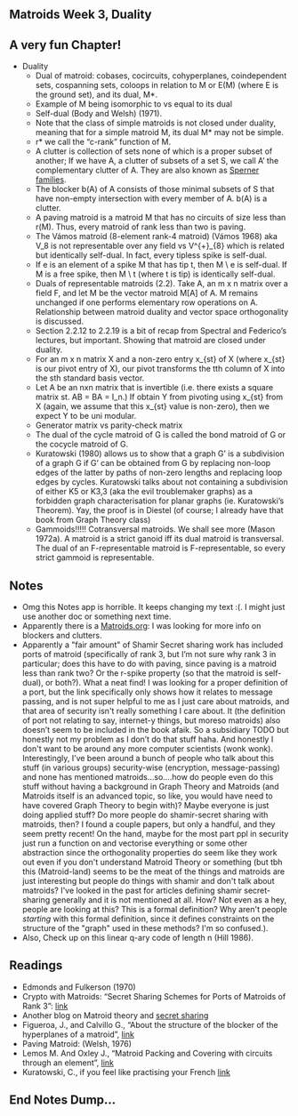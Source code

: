## Matroids Week 3, Duality

## A very fun Chapter!
- Duality
  - Dual of matroid: cobases, cocircuits, cohyperplanes, coindependent sets, cospanning sets, coloops in relation to M or E(M) (where E is the ground set), and its dual, M*.
  - Example of M being isomorphic to vs equal to its dual
  - Self-dual (Body and Welsh) (1971). 
  - Note that the class of simple matroids is not closed under duality, meaning that for a simple matroid M, its dual M* may not be simple. 
  - r* we call the “c-rank” function of M. 
  - A clutter is collection of sets none of which is a proper subset of another; If we have A, a clutter of subsets of a set S, we call A’ the complementary clutter of A. They are also known as [Sperner families](http://matroidunion.org/?p=1445).
  - The blocker b(A) of A consists of those minimal subsets of S that have non-empty intersection with every member of A. b(A) is a clutter.
  - A paving matroid is a matroid M that has no circuits of size less than r(M). Thus, every matroid of rank less than two is paving.
  - The Vámos matroid (8-element rank-4 matroid) (Vámos 1968) aka V_8 is not representable over any field vs V^{+}_{8} which is related but identically self-dual. In fact, every tipless spike is self-dual.
  - If e is an element of a spike M that has tip t, then M \ e is self-dual. If M is a free spike, then M \ t (where t is tip) is identically self-dual.
  - Duals of representable matroids (2.2). Take A, an m x n matrix over a field F, and let M be the vector matroid M[A] of A. M remains unchanged if one performs elementary row operations on A. Relationship between matroid duality and vector space orthogonality is discussed.
  - Section 2.2.12 to 2.2.19 is a bit of recap from Spectral and Federico’s lectures, but important. Showing that matroid are closed under duality.
  - For an m x n matrix X and a non-zero entry x_{st} of X (where x_{st} is our pivot entry of X), our pivot transforms the tth column of X into the sth standard basis vector. 
  - Let A be an nxn matrix that is invertible (i.e. there exists a square matrix st. AB = BA = I_n.) If obtain Y from pivoting using x_{st} from X (again, we assume that this x_{st} value is non-zero), then we expect Y to be uni modular.
  - Generator matrix vs parity-check matrix
  - The dual of the cycle matroid of G is called the bond matroid of G or the cocycle matroid of G.
  - Kuratowski (1980) allows us to show that a graph G’ is a subdivision of a graph G if G’ can be obtained from G by replacing non-loop edges of the latter by paths of non-zero lengths and replacing loop edges by cycles. Kuratowski talks about not containing a subdivision of either K5 or K3,3 (aka the evil troublemaker graphs) as a forbidden graph characterisation for planar graphs (ie. Kuratowski’s Theorem). Yay, the proof is in Diestel (of course; I already have that book from Graph Theory class)
  - Gammoids!!!!! Cotransversal matroids. We shall see more (Mason 1972a). A matroid is a strict ganoid iff its dual matroid is transversal. The dual of an F-representable matroid is F-representable, so every strict gammoid is representable.

## Notes
- Omg this Notes app is horrible. It keeps changing my text :(. I might just use another doc or something next time.
- Apparently there is a [Matroids.org](http://matroidunion.org/?p=1445): I was looking for more info on blockers and clutters.
- Apparently a "fair amount" of Shamir Secret sharing work has included ports of matroid (specifically of rank 3, but I’m not sure why rank 3 in particular;
does this have to do with paving, since paving is a matroid less than rank two? Or the r-spike property (so that the matroid is self-dual), or both?).
What a neat find! I was looking for a proper definition of a port, but the link specifically only shows how it relates to message passing,
and is not super helpful to me as I just care about matroids, and that area of security isn't really something I care about. 
It (the definition of port not relating to say, internet-y things, but moreso matroids) also doesn’t seem to be included in the book afaik. 
So a subsidiary TODO but honestly not my problem as I don’t do that stuff haha. And honestly I don't want to be around any more computer scientists
(wonk wonk).
Interestingly, I’ve been around a bunch of people who talk about this stuff (in various groups) security-wise (encryption, message-passing)
and none has mentioned matroids…so….how do people even do this stuff without having a background in Graph Theory and Matroids (and Matroids itself
is an advanced topic, so like, you would have need to have covered Graph Theory to begin with)?
Maybe everyone is just doing applied stuff? Do more people do shamir-secret sharing with matroids, then? I found a couple papers, but only a 
handful, and they seem pretty recent!
On the hand, maybe for the most part ppl in security just run a function on and vectorise everything or some other abstraction since the 
orthogonality properties do seem like they work out even if you don't understand Matroid Theory or something (but tbh this (Matroid-land) seems 
to be the meat of the things and matroids are just interesting but people do things with shamir and don't talk about matroids? I've looked
in the past for articles defining shamir secret-sharing generally and it is not mentioned at all. How? Not even as a hey, people are looking
at this? This is a formal definition? Why aren't people *starting* with this formal definition, since it defines constraints on the
structure of the "graph" used in these methods? I'm so confused.).
- Also, Check up on this linear q-ary code of length n (Hill 1986).

## Readings
- Edmonds and Fulkerson (1970)
- Crypto with Matroids: “Secret Sharing Schemes for Ports of Matroids of Rank 3”: [link](https://eprint.iacr.org/2020/008.pdf)
- Another blog on Matroid theory and [secret sharing](https://www.ttiangong.com/home/notes/matroid-theory-and-secret-sharing)
- Figueroa, J., and Calvillo G., “About the structure of the blocker of the hyperplanes of a matroid”, [link](https://ajc.maths.uq.edu.au/pdf/73/ajc_v73_p025.pdf)
- Paving Matroid: (Welsh, 1976)
- Lemos M. And Oxley J., “Matroid Packing and Covering with circuits through an element”, [link](https://www.math.lsu.edu/~oxley/mljocp.pdf)
- Kuratowski, C., if you feel like practising your French [link](https://ncatlab.org/nlab/show/Kazimierz+Kuratowski)

## End Notes Dump...


